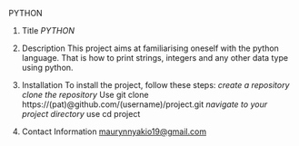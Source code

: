 PYTHON

1. Title
*PYTHON*

2. Description
This project aims at familiarising oneself with the python language. That is how to print strings, integers and any other data type using python.

3. Installation
To install the project, follow these steps:
*create a repository*
*clone the repository*
Use git clone https://(pat)@github.com/(username)/project.git
*navigate to your project directory*
use cd project

4. Contact Information
maurynnyakio19@gmail.com
